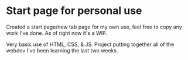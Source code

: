 # Start page for personal use
Created a start page/new tab page for my own use, feel free to copy any work I've done. As of right now it's a WIP. 

Very basic use of HTML, CSS, & JS. Project putting together all of the webdev I've been learning the last two weeks.
